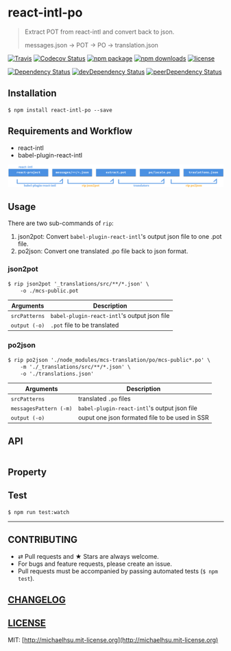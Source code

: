 # react-intl-po

> Extract POT from react-intl and convert back to json.
>
> messages.json → POT → PO → translation.json

[![Travis][build-badge]][build] [![Codecov Status][codecov-badge]][codecov] [![npm package][npm-badge]][npm] [![npm downloads][npm-downloads]][npm] [![license][license-badge]][license]

[![Dependency Status][dependency-badge]][dependency] [![devDependency Status][devDependency-badge]][devDependency] [![peerDependency Status][peerDependency-badge]][peerDependency]

[build-badge]: https://img.shields.io/travis/evenchange4/react-intl-po/master.svg?style=flat-square
[build]: https://travis-ci.org/evenchange4/react-intl-po

[npm-badge]: https://img.shields.io/npm/v/react-intl-po.svg?style=flat-square
[npm]: https://www.npmjs.org/package/react-intl-po

[codecov-badge]: https://img.shields.io/codecov/c/github/evenchange4/react-intl-po.svg?style=flat-square
[codecov]: https://codecov.io/github/evenchange4/react-intl-po?branch=master

[npm-downloads]: https://img.shields.io/npm/dt/react-intl-po.svg?style=flat-square

[license-badge]: https://img.shields.io/npm/l/react-intl-po.svg?style=flat-square
[license]: http://michaelhsu.mit-license.org/

[dependency-badge]: https://david-dm.org/evenchange4/react-intl-po.svg?style=flat-square
[dependency]: https://david-dm.org/evenchange4/react-intl-po
[devDependency-badge]: https://david-dm.org/evenchange4/react-intl-po/dev-status.svg?style=flat-square
[devDependency]: https://david-dm.org/evenchange4/react-intl-po#info=devDependencies
[peerDependency-badge]: https://david-dm.org/evenchange4/react-intl-po/peer-status.svg?style=flat-square
[peerDependency]: https://david-dm.org/evenchange4/react-intl-po#info=peerDependencies


## Installation

```console
$ npm install react-intl-po --save
```

## Requirements and Workflow

- react-intl
- babel-plugin-react-intl

![RIP Workflow](./docs/workflow.png)


## Usage

There are two sub-commands of `rip`:

1. json2pot: Convert `babel-plugin-react-intl`'s output json file to one .pot file.
2. po2json: Convert one translated .po file back to json format.

### json2pot

```
$ rip json2pot '_translations/src/**/*.json' \
    -o ./mcs-public.pot
```

| **Arguments** |  **Description**                              |
| ------------- | --------------------------------------------- |
| `srcPatterns` |  `babel-plugin-react-intl`'s output json file |
| `output (-o)` |  `.pot` file to be translated                 |

### po2json

```
$ rip po2json './node_modules/mcs-translation/po/mcs-public*.po' \
    -m './_translations/src/**/*.json' \
    -o './translations.json'
```

| **Arguments**          |  **Description**                                |
| ---------------------- | ----------------------------------------------- |
| `srcPatterns`          |  translated `.po` files                         |
| `messagesPattern (-m)` |  `babel-plugin-react-intl`'s output json file   |
| `output (-o)`          |  ouput one json formated file to be used in SSR |


## API

```
```

## Property


## Test

```
$ npm run test:watch
```

---

## CONTRIBUTING

* ⇄ Pull requests and ★ Stars are always welcome.
* For bugs and feature requests, please create an issue.
* Pull requests must be accompanied by passing automated tests (`$ npm test`).

## [CHANGELOG](CHANGELOG.md)

## [LICENSE](LICENSE)

MIT: [http://michaelhsu.mit-license.org](http://michaelhsu.mit-license.org)

